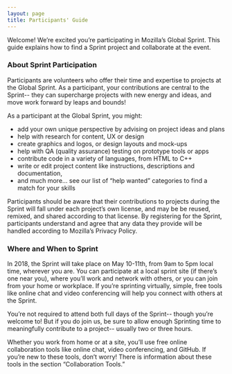 ```yaml
---
layout: page
title: Participants' Guide
---
```


Welcome! We’re excited you’re participating in Mozilla’s Global Sprint. This guide explains how to find a Sprint project and collaborate at the event. 

### About Sprint Participation
Participants are volunteers who offer their time and expertise to projects at the Global Sprint. As a participant, your contributions are central to the Sprint-- they can supercharge projects with new energy and ideas, and move work forward by leaps and bounds!

As a participant at the Global Sprint, you might:  

* add your own unique perspective by advising on project ideas and plans 
* help with research for content, UX or design 
* create graphics and logos, or design layouts and mock-ups
* help with QA (quality assurance) testing on prototype tools or apps
* contribute code in a variety of languages, from HTML to C++
* write or edit project content like instructions, descriptions and documentation, 
* and much more… see our list of “help wanted” categories to find a match for your skills

Participants should be aware that their contributions to projects during the Sprint will fall under each project’s own license, and may be be reused, remixed, and shared according to that license. By registering for the Sprint, participants understand and agree that any data they provide will be handled according to Mozilla’s Privacy Policy.  

### Where and When to Sprint 
In 2018, the Sprint will take place on May 10-11th, from 9am to 5pm local time, wherever you are.  You can participate at a local sprint site (if there’s one near you), where you’ll work and network with others, or you can join from your home or workplace.  If you’re sprinting virtually, simple, free tools like online chat and video conferencing will help you connect with others at the Sprint. 

You’re not required to attend both full days of the Sprint-- though you’re welcome to!  But if you do join us, be sure to allow enough Sprinting time to meaningfully contribute to a project-- usually two or three hours.

Whether you work from home or at a site, you’ll use free online collaboration tools like online chat, video conferencing, and GitHub. If you’re new to these tools, don’t worry! There is information about these tools in the section “Collaboration Tools.”




